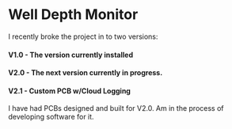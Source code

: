# Well Depth Monitor

I recently broke the project in to two versions:

#### V1.0 - The version currently installed
#### V2.0 - The next version currently in progress. 
#### V2.1 - Custom PCB w/Cloud Logging

I have had PCBs designed and built for V2.0. Am in the process of developing software for it. 


